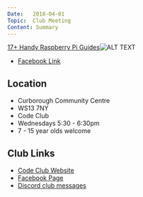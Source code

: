 ```yaml
---
Date:   2018-04-01
Topic:  Club Meeting
Content: Summary
---
```



[17+ Handy Raspberry Pi Guides](https://l.facebook.com/l.php?u=https%3A%2F%2Fpimylifeup.com%2Fcategory%2Fguides%2F&h=AT1bFWjRL13_8UhATylcldg4VRzSKY_7pevbI3Amk2JBwCL-2lg9TAk45LFwbhPmmaCAs67clYF3c6N0M1pXwEmdLf72EwymFQCBMq1BNHlvSXpI_kRk9UF2CRRBhFWV&s=1)![ALT TEXT](https://external.fbhx6-1.fna.fbcdn.net/emg1/v/t13/8646999205040786924?url=https%3A%2F%2Fwww.facebook.com%2Fads%2Fimage%2F%3Fd%3DAQImjsh_3TDs3TWgPdOJN93MMmrDQHmC2YIEdc5UopdQqgBZvfun8r8hC3g0lBdW3cDOmCHKSy3gGBupepe3E_K1Hfy1XpDYuZKeUyM4FLrKwH6st2YktW7LL6v8qLZme_ycmkEN86Vdr1Ixa3V2R0D1&fb_obo=1&utld=facebook.com&stp=c0.5000x0.5000f_dst-emg0_p400x400_q75&ccb=13-1&oh=06_AbFmOrRnGYtdGRyr3IXPBZce0Q3BFyz0WlqgblFHuyxq2g&oe=65286219&_nc_sid=e609ca)

* [Facebook Link](https://www.facebook.com/1481985248595237/posts/1504634402996988/)

## Location

* Curborough Community Centre
* WS13 7NY
* Code Club
* Wednesdays 5:30 - 6:30pm
* 7 - 15 year olds welcome

## Club Links

* [Code Club Website](https://lichfield-code-club.github.io/)
* [Facebook Page](https://www.facebook.com/LichfieldCoders)
* [Discord club messages](https://discord.gg/szz6xGK)
